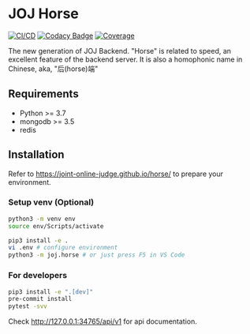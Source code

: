 # JOJ Horse

[![CI/CD](https://github.com/joint-online-judge/horse/actions/workflows/cicd.yml/badge.svg?branch=master)](https://github.com/joint-online-judge/horse/actions/workflows/cicd.yml) [![Codacy Badge](https://app.codacy.com/project/badge/Grade/2d87ea14ebb34665aa9ace224f7ffef3)](https://www.codacy.com/gh/joint-online-judge/horse/dashboard?utm_source=github.com&amp;utm_medium=referral&amp;utm_content=joint-online-judge/horse&amp;utm_campaign=Badge_Grade)
[![Coverage](https://img.shields.io/codecov/c/github/joint-online-judge/horse)](https://codecov.io/gh/joint-online-judge/horse)

The new generation of JOJ Backend. "Horse" is related to speed, an excellent feature of the backend server. It is also a homophonic name in Chinese, aka, "后(horse)端"

## Requirements

+ Python >= 3.7
+ mongodb >= 3.5
+ redis

## Installation

Refer to <https://joint-online-judge.github.io/horse/> to prepare your environment.

### Setup venv (Optional)

```bash
python3 -m venv env
source env/Scripts/activate
```

```bash
pip3 install -e .
vi .env # configure environment
python3 -m joj.horse # or just press F5 in VS Code
```

### For developers

```bash
pip3 install -e ".[dev]"
pre-commit install
pytest -svv
```

Check <http://127.0.0.1:34765/api/v1> for api documentation.
